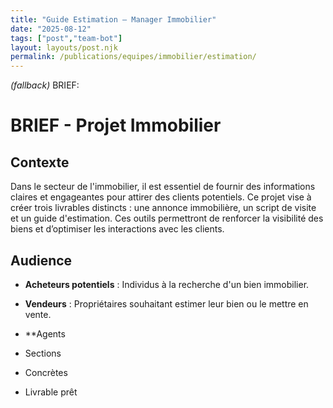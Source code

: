 ```yaml
---
title: "Guide Estimation — Manager Immobilier"
date: "2025-08-12"
tags: ["post","team-bot"]
layout: layouts/post.njk
permalink: /publications/equipes/immobilier/estimation/
---
```

*(fallback)* BRIEF:
# BRIEF - Projet Immobilier

## Contexte
Dans le secteur de l'immobilier, il est essentiel de fournir des informations claires et engageantes pour attirer des clients potentiels. Ce projet vise à créer trois livrables distincts : une annonce immobilière, un script de visite et un guide d'estimation. Ces outils permettront de renforcer la visibilité des biens et d’optimiser les interactions avec les clients.

## Audience
- **Acheteurs potentiels** : Individus à la recherche d'un bien immobilier.
- **Vendeurs** : Propriétaires souhaitant estimer leur bien ou le mettre en vente.
- **Agents

- Sections
- Concrètes
- Livrable prêt

